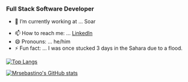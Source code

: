 ### Full Stack Software Developer



- 🔭 I’m currently working at ... Soar

<!-- - 🤔 I’m looking for help with ...
- 💬 Ask me about ... -->
- 📫 How to reach me: ... [LinkedIn](https://www.linkedin.com/in/sebastien-denommee-038b7252/)
- 😄 Pronouns: ... he/him
- ⚡ Fun fact: ... I was once stucked 3 days in the Sahara due to a flood.

[![Top Langs](https://github-readme-stats.vercel.app/api/top-langs/?username=mrsebastino&layout=compact)](https://github.com/mrsebastino/github-readme-stats)

[![Mrsebastino's GitHub stats](https://github-readme-stats.vercel.app/api?username=mrsebastino)](https://github.com/mrsebastino/github-readme-stats)
